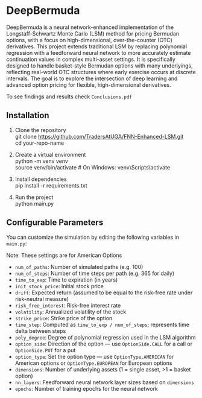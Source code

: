 # DeepBermuda

DeepBermuda is a neural network-enhanced implementation of the Longstaff-Schwartz Monte Carlo (LSM) method for pricing Bermudan options, with a focus on high-dimensional, over-the-counter (OTC) derivatives. This project extends traditional LSM by replacing polynomial regression with a feedforward neural network to more accurately estimate continuation values in complex multi-asset settings. It is specifically designed to handle basket-style Bermudan options with many underlyings, reflecting real-world OTC structures where early exercise occurs at discrete intervals. The goal is to explore the intersection of deep learning and advanced option pricing for flexible, high-dimensional derivatives.

To see findings and results check `Conclusions.pdf`

## Installation


1. Clone the repository  
   git clone https://github.com/TradersAtUGA/FNN-Enhanced-LSM.git   
   cd your-repo-name

2. Create a virtual environment  
   python -m venv venv  
   source venv/bin/activate  # On Windows: venv\Scripts\activate

3. Install dependencies  
   pip install -r requirements.txt

4. Run the project  
   python main.py

## Configurable Parameters

You can customize the simulation by editing the following variables in `main.py`:

Note: These settings are for American Options

- `num_of_paths`: Number of simulated paths (e.g. 100)
- `num_of_steps`: Number of time steps per path (e.g. 365 for daily)
- `time_to_exp`: Time to expiration (in years)
- `init_stock_price`: Initial stock price
- `drift`: Expected return (assumed to be equal to the risk-free rate under risk-neutral measure)
- `risk_free_interest`: Risk-free interest rate
- `volatility`: Annualized volatility of the stock
- `strike_price`: Strike price of the option
- `time_step`: Computed as `time_to_exp / num_of_steps`; represents time delta between steps
- `poly_degree`: Degree of polynomial regression used in the LSM algorithm
- `option_side`: Direction of the option — use `OptionSide.CALL` for a call or `OptionSide.PUT` for a put
- `option_type`: Set the option type — use `OptionType.AMERICAN` for American options or `OptionType.EUROPEAN` for European options
- `dimensions`: Number of underlying assets (1 = single asset, >1 = basket option)
- `nn_layers`: Feedforward neural network layer sizes based on `dimensions`
- `epochs`: Number of training epochs for the neural network
